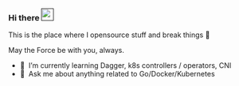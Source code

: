 ### Hi there <a href=""><img src="https://media.giphy.com/media/hvRJCLFzcasrR4ia7z/giphy.gif" width="25px"></a>
This is the place where I opensource stuff and break things :rofl:

May the Force be with you, always.

<!--
- 🔭 &nbsp;I’m currently working @NCSOFT
-->
- 🌱 &nbsp;I’m currently learning Dagger, k8s controllers / operators, CNI
- 💬 &nbsp;Ask me about anything related to Go/Docker/Kubernetes
<!-- - 📫 &nbsp;How to reach me: [@gautamkrishnar](https://twitter.com/gautamkrishnar) or <a rel="me" href="https://fosstodon.org/@gkr">fosstodon.org/@gkr</a>
- 👨‍💻 &nbsp;Read more about my projects at [gautamkrishnar.com](https://www.gautamkrishnar.com/#portfolio)
-->



